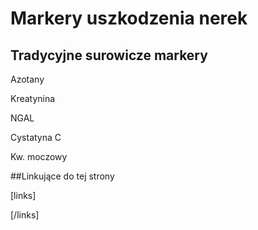 # Markery uszkodzenia nerek

## Tradycyjne surowicze markery

Azotany

Kreatynina

NGAL

Cystatyna C

Kw. moczowy





##Linkujące do tej strony

[links]


[/links]











